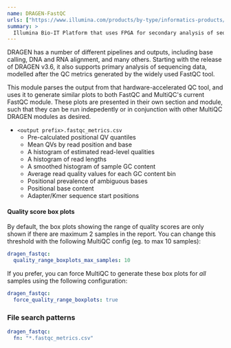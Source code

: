 ```yaml
---
name: DRAGEN-FastQC
urls: ["https://www.illumina.com/products/by-type/informatics-products/dragen-bio-it-platform.html"]
summary: >
  Illumina Bio-IT Platform that uses FPGA for secondary analysis of sequencing data
---
```


<!--
~~~~~ DO NOT EDIT ~~~~~
This file is autogenerated from the MultiQC module python docstring.
Do not edit the markdown, it will be overwritten.

File path for the source of this content: test-data/data/modules/dragen_fastqc/dragen_fastqc.py
~~~~~~~~~~~~~~~~~~~~~~~
-->

DRAGEN has a number of different pipelines and outputs, including base calling, DNA and RNA alignment, and
many others. Starting with the release of DRAGEN v3.6, it also supports primary analysis of sequencing
data, modelled after the QC metrics generated by the widely used FastQC tool.

This module parses the output from that hardware-accelerated QC tool, and uses it to generate similar
plots to both FastQC and MultiQC's current FastQC module. These plots are presented in their own
section and module, such that they can be run indepedently or in conjunction with other MultiQC
DRAGEN modules as desired.

- `<output prefix>.fastqc_metrics.csv`
  - Pre-calculated positional QV quantiles
  - Mean QVs by read position and base
  - A histogram of estimated read-level qualities
  - A histogram of read lengths
  - A smoothed histogram of sample GC content
  - Average read quality values for each GC content bin
  - Positional prevalence of ambiguous bases
  - Positional base content
  - Adapter/Kmer sequence start positions

#### Quality score box plots

By default, the box plots showing the range of quality scores are only shown if there are maximum 2 samples in the report. You can change this threshold with the following MultiQC config (eg. to max 10 samples):

```yaml
dragen_fastqc:
  quality_range_boxplots_max_samples: 10
```

If you prefer, you can force MultiQC to generate these box plots for _all_ samples using the following configuration:

```yaml
dragen_fastqc:
  force_quality_range_boxplots: true
```

### File search patterns

```yaml
dragen_fastqc:
  fn: "*.fastqc_metrics.csv"
```

